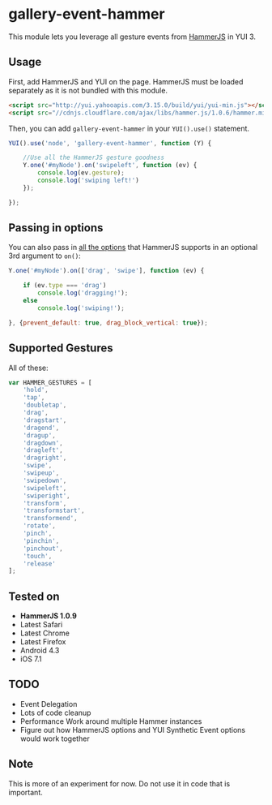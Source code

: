 gallery-event-hammer
====================

This module lets you leverage all gesture events from [HammerJS](eightmedia.github.io/hammer.js/) in YUI 3.

## Usage

First, add HammerJS and YUI on the page. HammerJS must be loaded separately as it is not bundled with this module.

```html
<script src="http://yui.yahooapis.com/3.15.0/build/yui/yui-min.js"></script>
<script src="//cdnjs.cloudflare.com/ajax/libs/hammer.js/1.0.6/hammer.min.js"></script>
```

Then, you can add `gallery-event-hammer` in your `YUI().use()` statement.

```js
YUI().use('node', 'gallery-event-hammer', function (Y) {

    //Use all the HammerJS gesture goodness
    Y.one('#myNode').on('swipeleft', function (ev) {
        console.log(ev.gesture);
        console.log('swiping left!')
    });

});
```

## Passing in options
You can also pass in [all the options](https://github.com/EightMedia/hammer.js/wiki/Getting-Started#gesture-options) that HammerJS supports in an optional 3rd argument to `on()`:

```js
Y.one('#myNode').on(['drag', 'swipe'], function (ev) {

    if (ev.type === 'drag')
        console.log('dragging!');
    else
        console.log('swiping!');

}, {prevent_default: true, drag_block_vertical: true});
```


## Supported Gestures

All of these:

```js
var HAMMER_GESTURES = [
    'hold',
    'tap',
    'doubletap',
    'drag',
    'dragstart',
    'dragend',
    'dragup',
    'dragdown',
    'dragleft',
    'dragright',
    'swipe',
    'swipeup',
    'swipedown',
    'swipeleft',
    'swiperight',
    'transform',
    'transformstart',
    'transformend',
    'rotate',
    'pinch',
    'pinchin',
    'pinchout',
    'touch',
    'release'
];
```

## Tested on

* **HammerJS 1.0.9**
* Latest Safari
* Latest Chrome
* Latest Firefox
* Android 4.3
* iOS 7.1

## TODO

* Event Delegation
* Lots of code cleanup
* Performance Work around multiple Hammer instances
* Figure out how HammerJS options and YUI Synthetic Event options would work together

## Note

This is more of an experiment for now. Do not use it in code that is important.
